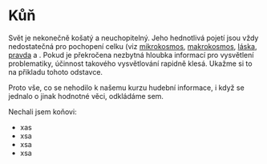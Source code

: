 # Kůň

Svět je nekonečně košatý a neuchopitelný. Jeho hednotlivá pojetí jsou vždy nedostatečná pro pochopení celku \(viz [mikrokosmos](https://cs.wikipedia.org/wiki/Mikrokosmos), [makrokosmos](https://de.wikipedia.org/wiki/Makrokosmos), [láska](https://cs.wikipedia.org/wiki/Láska), [pravda](https://cs.wikipedia.org/wiki/Pravda) a . Pokud je překročena nezbytná hloubka informací pro vysvětlení problematiky, účinnost takového vysvětlování rapidně klesá. Ukažme si to na přikladu tohoto odstavce.

Proto vše, co se nehodilo k našemu kurzu hudební informace, i když se jednalo o jinak hodnotné věci, odkládáme sem.

Nechali jsem koňovi:

* xas
* xsa
* xsa
* xsa 



